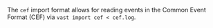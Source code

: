 The `cef` import format allows for reading events in the Common Event Format
(CEF) via `vast import cef < cef.log`.

